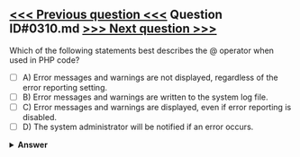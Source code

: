 [<<< Previous question <<<](0309.md)   Question ID#0310.md   [>>> Next question >>>](0311.md)
---

Which of the following statements best describes the @ operator when used in PHP code?

- [ ] A) Error messages and warnings are not displayed, regardless of the error reporting setting.
- [ ] B) Error messages and warnings are written to the system log file.
- [ ] C) Error messages and warnings are displayed, even if error reporting is disabled.
- [ ] D) The system administrator will be notified if an error occurs.

<details><summary><b>Answer</b></summary>
<p>
  Answer: <strong>A</strong>
</p>
</details>
